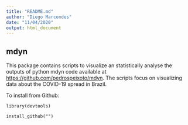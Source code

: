 ```yaml
---
title: "README.md"
author: "Diego Marcondes"
date: "11/04/2020"
output: html_document
---
```


## mdyn

This package contains scripts to visualize an statistically analyse the outputs of python
mdyn code available at <https://github.com/pedrospeixoto/mdyn>. The scripts focus on visualizing data about the COVID-19 spread in Brazil.

To install from Github:

```{r}
library(devtools)

install_github("")
```





